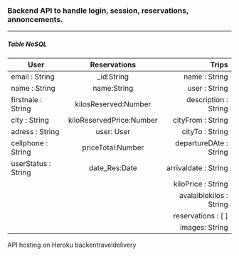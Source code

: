 ### Backend API to handle login, session, reservations, annoncements.
---
##### Table NoSQL

| User                |       Reservations       |                   Trips |
| ------------------- | :----------------------: | ----------------------: |
| email : String      |       \_id:String        |           name : String |
| name : String       |       name:String        |           user : String |
| firstnale : String  |   kilosReserved:Number   |    description : String |
| city : String       | kiloReservedPrice:Number |       cityFrom : String |
| adress : String     |        user: User        |         cityTo : String |
| cellphone : String  |    priceTotal:Number     |  departureDAte : String |
| userStatus : String |      date_Res:Date       |    arrivaldate : String |
|                     |                          |      kiloPrice : String |
|                     |                          | avalaiblekilos : String |
|                     |                          |      reservations : [ ] |
|                     |                          |          images: String |

API hosting on Heroku backentraveldelivery
